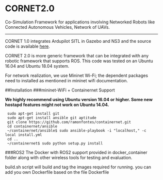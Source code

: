 # CORNET2.0
Co-Simulation Framework for applications involving Networked Robots like Connected Autonomous Vehicles, Network of UAVs. 

---
 
CORNET 1.0 integrates Ardupilot SITL in Gazebo and NS3 and the source code is available [here](https://github.com/srikrishna3118/CORNET.git).

CORNET 2.0 is more generic framework that can be integrated with any robotic framework that supports ROS. This code was tested on an Ubuntu 16.04 and Ubuntu 18.04 system.

For network realization, we use Mininet Wi-Fi; the dependent packages need to installed as mentioned in mininet wifi documentation. 

##Installation 
###mininet-WiFi + Containernet Support

**We highly recommend using Ubuntu version 16.04 or higher. Some new hostapd features might not work on Ubuntu 14.04.**

     sudo apt-get install git
     sudo apt-get install ansible git aptitude
     git clone https://github.com/ramonfontes/containernet.git
     cd containernet/ansible
     ~/containernet/ansible$ sudo ansible-playbook -i "localhost," -c local install.yml
     cd ..
     ~/containernet$ sudo python setup.py install



###ROS2
The Docker with ROS2 support provided in docker_container folder along with other wireless tools for testing and evaluation.

build.sh script will build and tag the images required for running. you can add you own Dockerfile based on the file Dockerfile
